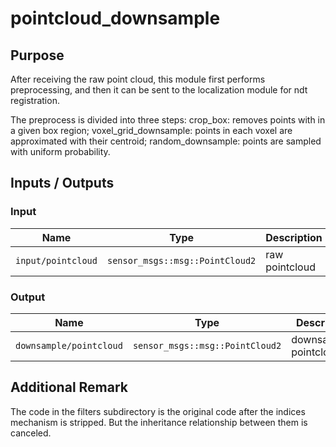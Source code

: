 # pointcloud_downsample

## Purpose

After receiving the raw point cloud, this module first performs preprocessing, and then it can be sent to the localization module for ndt registration.

The preprocess is divided into three steps:
crop_box: removes points with in a given box region;
voxel_grid_downsample: points in each voxel are approximated with their centroid;
random_downsample: points are sampled with uniform probability.


## Inputs / Outputs

### Input

| Name         | Type                      | Description           |
| ------------ | ------------------------- | --------------------- |
| `input/pointcloud` | `sensor_msgs::msg::PointCloud2` | raw pointcloud |

### Output

| Name              | Type                 |Description            |
| ----------------- | ---------------------| -----------------------|
| `downsample/pointcloud` | `sensor_msgs::msg::PointCloud2` | downsampled pointcloud |


## Additional Remark
The code in the filters subdirectory is the original code after the indices mechanism is stripped. But the inheritance relationship between them is canceled.
